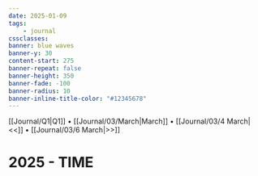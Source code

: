 ```yaml
---
date: 2025-01-09
tags:
    - journal
cssclasses:
banner: blue waves
banner-y: 30
content-start: 275
banner-repeat: false
banner-height: 350
banner-fade: -100
banner-radius: 10
banner-inline-title-color: "#12345678"
---
```


[[Journal/Q1|Q1]] • [[Journal/03/March|March]] • [[Journal/03/4 March|<<]] • [[Journal/03/6 March|>>]]

# 2025 - TIME